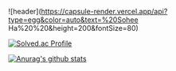 ![header](https://capsule-render.vercel.app/api?type=egg&color=auto&text=%20Sohee Ha%20%20&height=200&fontSize=80)

[![Solved.ac Profile](http://mazassumnida.wtf/api/v2/generate_badge?boj=hyrax)](https://solved.ac/hyrax/)


[![Anurag's github stats](https://github-readme-stats.vercel.app/api?username=ihyraxi&show_icons=true&theme={theme})](https://github.com/ihyraxi/github-readme-stats)
